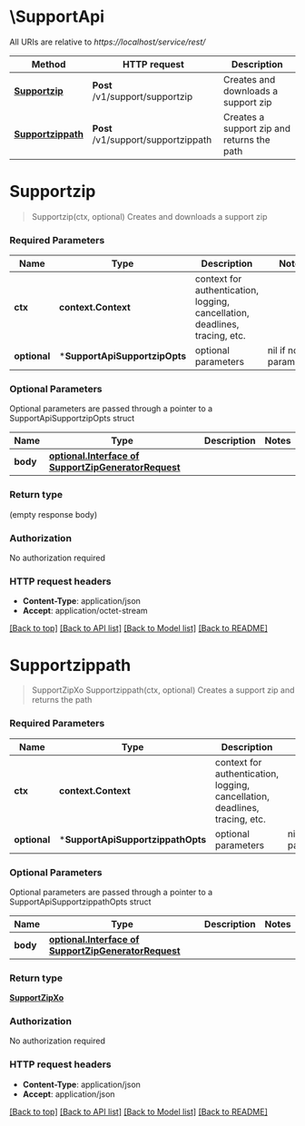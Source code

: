 # \SupportApi

All URIs are relative to *https://localhost/service/rest/*

Method | HTTP request | Description
------------- | ------------- | -------------
[**Supportzip**](SupportApi.md#Supportzip) | **Post** /v1/support/supportzip | Creates and downloads a support zip
[**Supportzippath**](SupportApi.md#Supportzippath) | **Post** /v1/support/supportzippath | Creates a support zip and returns the path


# **Supportzip**
> Supportzip(ctx, optional)
Creates and downloads a support zip



### Required Parameters

Name | Type | Description  | Notes
------------- | ------------- | ------------- | -------------
 **ctx** | **context.Context** | context for authentication, logging, cancellation, deadlines, tracing, etc.
 **optional** | ***SupportApiSupportzipOpts** | optional parameters | nil if no parameters

### Optional Parameters
Optional parameters are passed through a pointer to a SupportApiSupportzipOpts struct

Name | Type | Description  | Notes
------------- | ------------- | ------------- | -------------
 **body** | [**optional.Interface of SupportZipGeneratorRequest**](SupportZipGeneratorRequest.md)|  | 

### Return type

 (empty response body)

### Authorization

No authorization required

### HTTP request headers

 - **Content-Type**: application/json
 - **Accept**: application/octet-stream

[[Back to top]](#) [[Back to API list]](../README.md#documentation-for-api-endpoints) [[Back to Model list]](../README.md#documentation-for-models) [[Back to README]](../README.md)

# **Supportzippath**
> SupportZipXo Supportzippath(ctx, optional)
Creates a support zip and returns the path



### Required Parameters

Name | Type | Description  | Notes
------------- | ------------- | ------------- | -------------
 **ctx** | **context.Context** | context for authentication, logging, cancellation, deadlines, tracing, etc.
 **optional** | ***SupportApiSupportzippathOpts** | optional parameters | nil if no parameters

### Optional Parameters
Optional parameters are passed through a pointer to a SupportApiSupportzippathOpts struct

Name | Type | Description  | Notes
------------- | ------------- | ------------- | -------------
 **body** | [**optional.Interface of SupportZipGeneratorRequest**](SupportZipGeneratorRequest.md)|  | 

### Return type

[**SupportZipXo**](SupportZipXO.md)

### Authorization

No authorization required

### HTTP request headers

 - **Content-Type**: application/json
 - **Accept**: application/json

[[Back to top]](#) [[Back to API list]](../README.md#documentation-for-api-endpoints) [[Back to Model list]](../README.md#documentation-for-models) [[Back to README]](../README.md)

